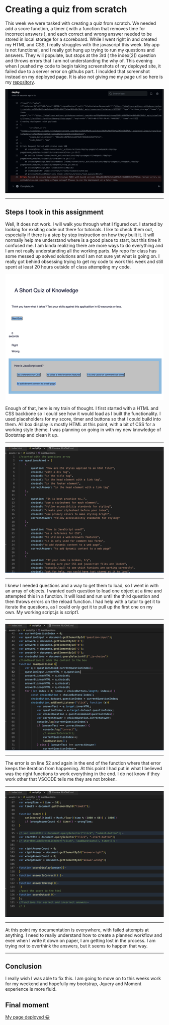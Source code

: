 # Creating a quiz from scratch

This week we were tasked with creating a quiz from scratch. We needed add a score function, a timer ( with a function that removes time for incorrect answers ), and each correct and wrong answer needed to be stored in local storage for a scoreboard. While I went right in and created my HTML and CSS, I really struggles with the javascript this week. My app is not functional, and I really got hung up trying to run my questions and answers. They will populate, but stops at the 3rd ( the index[2]) question and throws errors that I am not understanding the why of. This evening when I pushed my code to begin taking screenshots of my deployed site, it failed due to a server error on githubs part. I inculded that screenshot instead on my deployed page. It is also not giving me my page url so here is my [repository](https://github.com/katsaymeow/Quiz-Show-With-The-Flow).

![screenshot-of-failed-deployment](./assets/img/screenshot-of-git-page-server-error.png)

***

## **Steps I took in this assignment**

Well, It does not work. I will walk you through what I figured out. I started by looking for exsiting code out there for tutorials. I like to check them out, especially if there is a step by step instruction on how they built it. It will normally help me understand where is a good place to start, but this time it confused me. I am kinda realizing there are more ways to do everything and I am not really understanding all the working parts. My repo for class has some messed up solved solutions and I am not sure yet what is going on. I really got behind obsessing trying to get my code to work this week and still spent at least 20 hours outside of class attempting my code.  

![deployed-from-html](./assets/img/ss-of-the-page-deployed-from-html.png)

Enough of that, here is my train of thought. I first started with a HTML and CSS backbone so I could see how it would load as I built the functionality. I used placeholders for my score, timer and buttons so that I could build into them. All box display is mostly HTML at this point, with a bit of CSS for a working style theme. I was planning on going in with my new knowledge of Bootstrap and clean it up. 

***

![questions-array](./assets/img/ss-question-array.png)

***

I knew I needed questions and a way to get them to load, so I went in with an array of objects. I wanted each question to load one object at a time and attempted this in a function. It will load and run until the third question and then throws errors on the reload function. I had help with a tutor to get it to iterate the questions, as I could only get it to pull up the first one on my own. My working script.js is script1. 

***

![ss-array-iteration](./assets/img/ss-questions-array-population.png)

***

The error is on line 52 and again in the end of the function where that error keeps the iteration from happening. At this point I had put in what I believed was the right functions to work everything in the end. I do not know if they work other that VSCODE tells me they are not broken.

***

![bottom-half-of-javascript](./assets/img/ss-of-functions-that-maybe%3F.png)

***

At this point my documentation is everywhere, with failed attempts at anything. I need to really understand how to create a planned workflow and even when I write it down on paper, I am getting lost in the process. I am trying not to overthink the answers, but it seems to happen that way. 

***

## Conclusion

I really wish I was able to fix this. I am going to move on to this weeks work for my weekend and hopefully my bootstrap, Jquery and Moment experience is more fluid. 

## Final moment

[My page deployed 😀](https://katsaymeow.github.io/Quiz-Show-With-The-Flow/) 

